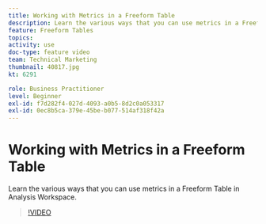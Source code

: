 ```yaml
---
title: Working with Metrics in a Freeform Table
description: Learn the various ways that you can use metrics in a Freeform Table in Analysis Workspace.
feature: Freeform Tables
topics: 
activity: use
doc-type: feature video
team: Technical Marketing
thumbnail: 40817.jpg
kt: 6291            

role: Business Practitioner
level: Beginner
exl-id: f7d282f4-027d-4093-a0b5-8d2c0a053317
exl-id: 0ec8b5ca-379e-45be-b077-514af318f42a
---
```

# Working with Metrics in a Freeform Table

Learn the various ways that you can use metrics in a Freeform Table in Analysis Workspace.

>[!VIDEO](https://video.tv.adobe.com/v/40817/?quality=12&learn=on)
